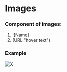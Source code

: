 # Images

### Component of images:

1. ![Name]
2. (URL "hover text")

### Example
![X](https://www.cincinnati.com/gcdn/authoring/authoring-images/2023/07/24/USAT/70455092007-afp-afp-33-pq-3-x-2.jpg?width=660&height=441&fit=crop&format=pjpg&auto=webp)